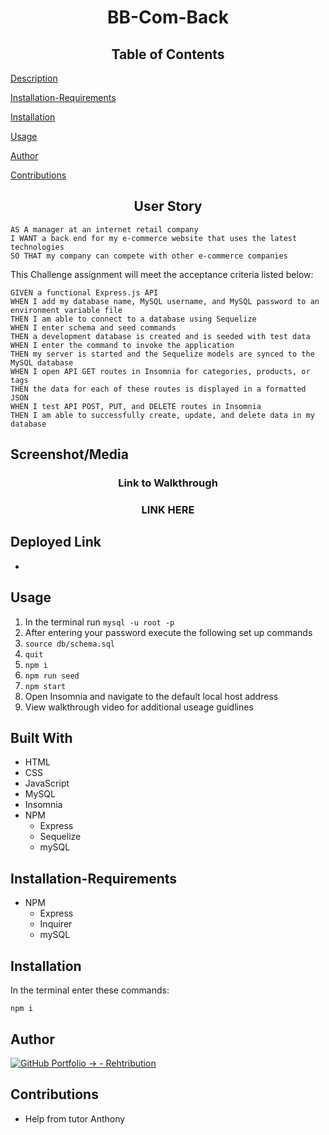 <h1 align="center">BB-Com-Back</h1>

<h2 align="center">Table of Contents</h2>

  [Description](#Project-Description)
  
  [Installation-Requirements](##Installation-Requirements)
  
  [Installation](##Installation)
  
  [Usage](##Usage)
  
  [Author](##Author) 

  [Contributions](##Contributions)
  

<h2 align="center">User Story</h2>

```
AS A manager at an internet retail company
I WANT a back end for my e-commerce website that uses the latest technologies
SO THAT my company can compete with other e-commerce companies
```

This Challenge assignment will meet the acceptance criteria listed below:
```
GIVEN a functional Express.js API
WHEN I add my database name, MySQL username, and MySQL password to an environment variable file
THEN I am able to connect to a database using Sequelize
WHEN I enter schema and seed commands
THEN a development database is created and is seeded with test data
WHEN I enter the command to invoke the application
THEN my server is started and the Sequelize models are synced to the MySQL database
WHEN I open API GET routes in Insomnia for categories, products, or tags
THEN the data for each of these routes is displayed in a formatted JSON
WHEN I test API POST, PUT, and DELETE routes in Insomnia
THEN I am able to successfully create, update, and delete data in my database
```

## Screenshot/Media
<h3 align="center">Link to Walkthrough</h3>
<h3 align="center">LINK HERE</h3>


## Deployed Link
-
## Usage
1. In the terminal run  ```mysql -u root -p```
2. After entering your password execute the following set up commands
3. ```source db/schema.sql```
4. ```quit```
5. ```npm i```
6. ```npm run seed```
7. ```npm start```
8. Open Insomnia and navigate to the default local host address
9. View walkthrough video for additional useage guidlines


## Built With

- HTML
- CSS
- JavaScript
- MySQL
- Insomnia
- NPM
    - Express
    - Sequelize
    - mySQL

## Installation-Requirements
- NPM
    - Express
    - Inquirer
    - mySQL
    
## Installation
In the terminal enter these commands:
```
npm i
```

## Author

[![GitHub Portfolio -> - Rehtribution](https://img.shields.io/badge/GitHub_Portfolio_-->-Rehtribution-1f425f?style=for-the-badge)](https://github.com/Rehtribution)

## Contributions

- Help from tutor Anthony
